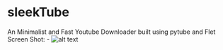 # sleekTube
An Minimalist and Fast Youtube Downloader
built using pytube and Flet
Screen Shot: -
![alt text](https://drive.google.com/file/d/1RhiIF17ZlasJuIwGNW7s6vy1eSDaSQlf/view?usp=sharing)
